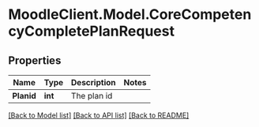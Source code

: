 # MoodleClient.Model.CoreCompetencyCompletePlanRequest

## Properties

Name | Type | Description | Notes
------------ | ------------- | ------------- | -------------
**Planid** | **int** | The plan id | 

[[Back to Model list]](../README.md#documentation-for-models) [[Back to API list]](../README.md#documentation-for-api-endpoints) [[Back to README]](../README.md)


